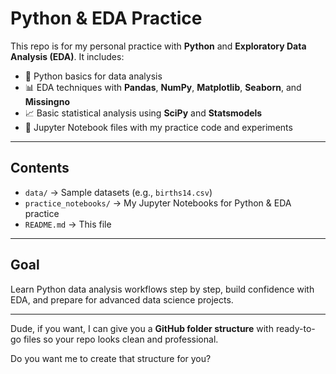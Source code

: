 # **Python & EDA Practice**

This repo is for my personal practice with **Python** and **Exploratory Data Analysis (EDA)**.
It includes:

* 🐍 Python basics for data analysis
* 📊 EDA techniques with **Pandas**, **NumPy**, **Matplotlib**, **Seaborn**, and **Missingno**
* 📈 Basic statistical analysis using **SciPy** and **Statsmodels**
* 📒 Jupyter Notebook files with my practice code and experiments

---

## **Contents**

* `data/` → Sample datasets (e.g., `births14.csv`)
* `practice_notebooks/` → My Jupyter Notebooks for Python & EDA practice
* `README.md` → This file

---

## **Goal**

Learn Python data analysis workflows step by step, build confidence with EDA, and prepare for advanced data science projects.

---

Dude, if you want, I can give you a **GitHub folder structure** with ready-to-go files so your repo looks clean and professional.

Do you want me to create that structure for you?
